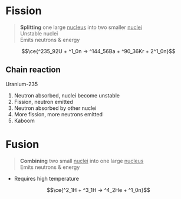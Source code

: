 # Fission

> **Splitting** one large <u>nucleus</u> into two smaller <u>nuclei</u> \
> Unstable nuclei \
> Emits neutrons & energy

$$\ce{^235_92U + ^1_0n -> ^144_56Ba + ^90_36Kr + 2^1_0n}$$

## Chain reaction

Uranium-235

1. Neutron absorbed, nuclei become unstable
2. Fission, neutron emitted
3. Neutron absorbed by other nuclei
4. More fission, more neutrons emitted
5. Kaboom

# Fusion

> **Combining** two small <u>nuclei</u> into one large <u>nucleus</u> \
> Emits neutrons & energy

-   Requires high temperature

$$\ce{^2_1H + ^3_1H -> ^4_2He + ^1_0n}$$
